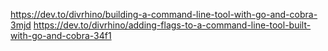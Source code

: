 https://dev.to/divrhino/building-a-command-line-tool-with-go-and-cobra-3mjd
https://dev.to/divrhino/adding-flags-to-a-command-line-tool-built-with-go-and-cobra-34f1